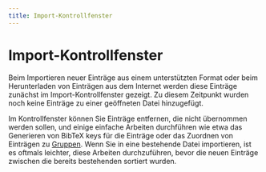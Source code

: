 ```yaml
---
title: Import-Kontrollfenster
---
```


# Import-Kontrollfenster

Beim Importieren neuer Einträge aus einem unterstützten Format oder beim Herunterladen von Einträgen aus dem Internet werden diese Einträge zunächst im Import-Kontrollfenster gezeigt. Zu diesem Zeitpunkt wurden noch keine Einträge zu einer geöffneten Datei hinzugefügt.

Im Kontrollfenster können Sie Einträge entfernen, die nicht übernommen werden sollen, und einige einfache Arbeiten durchführen wie etwa das Generieren von BibTeX keys für die Einträge oder das Zuordnen von Einträgen zu [Gruppen](GroupsHelp). Wenn Sie in eine bestehende Datei importieren, ist es oftmals leichter, diese Arbeiten durchzuführen, bevor die neuen Einträge zwischen die bereits bestehenden sortiert wurden.

